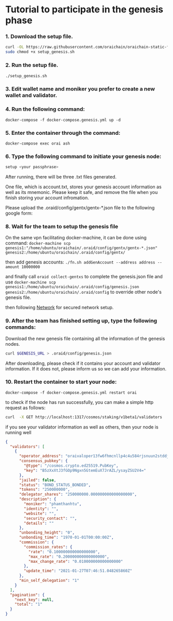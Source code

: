 # Tutorial to participate in the genesis phase

### 1. Download the setup file.

```bash
curl -OL https://raw.githubusercontent.com/oraichain/oraichain-static-files/master/setup_genesis.sh
sudo chmod +x setup_genesis.sh
```

### 2. Run the setup file.

```bash
./setup_genesis.sh
```

### 3. Edit wallet name and moniker you prefer to create a new wallet and validator.

### 4. Run the following command:

```
docker-compose -f docker-compose.genesis.yml up -d
```

### 5. Enter the container through the command:

```
docker-compose exec orai ash
```

### 6. Type the following command to initiate your genesis node:

```bash
setup <your passphrase>
```

After running, there will be three .txt files generated.

One file, which is account.txt, stores your genesis account information as well as its mnemonic. Please keep it safe, and remove the file when you finish storing your account infromation.

Please upload the .oraid/config/gentx/gentx-\*.json file to the following google form:

### 8. Wait for the team to setup the genesis file

On the same vpn facilitating docker-machine, it can be done using command:
`docker-machine scp genesis1:"/home/ubuntu/oraichain/.oraid/config/gentx/gentx-*.json" genesis2:/home/ubuntu/oraichain/.oraid/config/gentx/`

then add genesis accounts:
`./fn.sh addGenAccount --address address --amount 10000000`

and finally call `oraid collect-gentxs` to complete the genesis.json file and use `docker-machine scp genesis1:/home/ubuntu/oraichain/.oraid/config/genesis.json genesis2:/home/ubuntu/oraichain/.oraid/config` to override other node's genesis file.

then following [Network](./network.md) for secured network setup.

### 9. After the team has finished setting up, type the following commands:

Download the new genesis file containing all the information of the genesis nodes.

```bash
curl $GENESIS_URL > .oraid/config/genesis.json
```

After downloading, please check if it contains your account and validator information. If it does not, please inform us so we can add your information.

### 10. Restart the container to start your node:

```
docker-compose -f docker-compose.genesis.yml restart orai
```

to check if the node has run successfully, you can make a simple http request as follows:

```bash
curl  -X GET http://localhost:1317/cosmos/staking/v1beta1/validators
```

if you see your validator information as well as others, then your node is running well

```json
{
  "validators": [
    {
      "operator_address": "oraivaloper13fw6fhmcnllp4c4u584rjsnuun2stddjgngk4y",
      "consensus_pubkey": {
        "@type": "/cosmos.crypto.ed25519.PubKey",
        "key": "B5zXxXtJ3fGOp9Ngxn5GtemEuX7JrAZL/ysayZSU2V4="
      },
      "jailed": false,
      "status": "BOND_STATUS_BONDED",
      "tokens": "250000000",
      "delegator_shares": "250000000.000000000000000000",
      "description": {
        "moniker": "phamthanhtu",
        "identity": "",
        "website": "",
        "security_contact": "",
        "details": ""
      },
      "unbonding_height": "0",
      "unbonding_time": "1970-01-01T00:00:00Z",
      "commission": {
        "commission_rates": {
          "rate": "0.100000000000000000",
          "max_rate": "0.200000000000000000",
          "max_change_rate": "0.010000000000000000"
        },
        "update_time": "2021-01-27T07:46:51.048265860Z"
      },
      "min_self_delegation": "1"
    }
  ],
  "pagination": {
    "next_key": null,
    "total": "1"
  }
}
```
